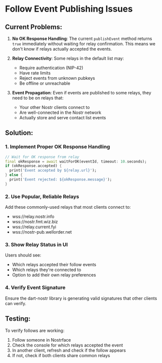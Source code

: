 # Follow Event Publishing Issues

## Current Problems:

1. **No OK Response Handling**: The current `publishEvent` method returns `true` immediately without waiting for relay confirmation. This means we don't know if relays actually accepted the events.

2. **Relay Connectivity**: Some relays in the default list may:
   - Require authentication (NIP-42)
   - Have rate limits
   - Reject events from unknown pubkeys
   - Be offline or unreachable

3. **Event Propagation**: Even if events are published to some relays, they need to be on relays that:
   - Your other Nostr clients connect to
   - Are well-connected in the Nostr network
   - Actually store and serve contact list events

## Solution:

### 1. Implement Proper OK Response Handling
```dart
// Wait for OK response from relay
final okResponse = await waitForOK(eventId, timeout: 10.seconds);
if (okResponse.accepted) {
  print('Event accepted by ${relay.url}');
} else {
  print('Event rejected: ${okResponse.message}');
}
```

### 2. Use Popular, Reliable Relays
Add these commonly-used relays that most clients connect to:
- wss://relay.nostr.info
- wss://nostr.fmt.wiz.biz
- wss://relay.current.fyi
- wss://nostr-pub.wellorder.net

### 3. Show Relay Status in UI
Users should see:
- Which relays accepted their follow events
- Which relays they're connected to
- Option to add their own relay preferences

### 4. Verify Event Signature
Ensure the dart-nostr library is generating valid signatures that other clients can verify.

## Testing:
To verify follows are working:
1. Follow someone in Nostrface
2. Check the console for which relays accepted the event
3. In another client, refresh and check if the follow appears
4. If not, check if both clients share common relays